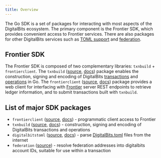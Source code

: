 ```yaml
---
title: Overview
---
```


The Go SDK is a set of packages for interacting with most aspects of the DigitalBits ecosystem. The primary component is the Frontier SDK, which provides convenient access to Frontier services. There are also packages for other DigitalBits services such as [TOML support](https://github.com/digitalbits/digitalbits-protocol/blob/master/ecosystem/sep-0001.md) and [federation](https://github.com/digitalbits/digitalbits-protocol/blob/master/ecosystem/sep-0002.md).

## Frontier SDK

The Frontier SDK is composed of two complementary libraries: `txnbuild` + `frontierclient`.
The `txnbuild` ([source](https://github.com/xdbfoundation/go/tree/master/txnbuild), [docs](https://godoc.org/github.com/xdbfoundation/go/txnbuild)) package enables the construction, signing and encoding of DigitalBits [transactions](https://www.digitalbits.org/developers/guides/concepts/transactions.html) and [operations](https://www.digitalbits.org/developers/guides/concepts/list-of-operations.html) in Go. The `frontierclient` ([source](https://github.com/xdbfoundation/go/tree/master/clients/frontierclient), [docs](https://godoc.org/github.com/xdbfoundation/go/clients/frontierclient)) package provides a web client for interfacing with [Frontier](https://www.digitalbits.org/developers/guides/get-started/) server REST endpoints to retrieve ledger information, and to submit transactions built with `txnbuild`.

## List of major SDK packages

- `frontierclient` ([source](https://github.com/xdbfoundation/go/tree/master/clients/frontierclient), [docs](https://godoc.org/github.com/xdbfoundation/go/clients/frontierclient)) - programmatic client access to Frontier
- `txnbuild` ([source](https://github.com/xdbfoundation/go/tree/master/txnbuild), [docs](https://godoc.org/github.com/xdbfoundation/go/txnbuild)) - construction, signing and encoding of DigitalBits transactions and operations
- `digitalbitstoml` ([source](https://github.com/xdbfoundation/go/tree/master/clients/digitalbitstoml), [docs](https://godoc.org/github.com/xdbfoundation/go/clients/digitalbitstoml)) - parse [DigitalBits.toml](../../guides/concepts/digitalbits-toml.md) files from the internet
- `federation` ([source](https://godoc.org/github.com/xdbfoundation/go/clients/federation)) - resolve federation addresses  into digitalbits account IDs, suitable for use within a transaction

